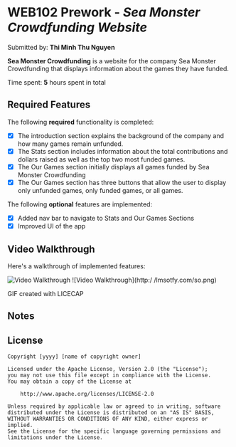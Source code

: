 # WEB102 Prework - *Sea Monster Crowdfunding Website*

Submitted by: **Thi Minh Thu Nguyen**

**Sea Monster Crowdfunding** is a website for the company Sea Monster Crowdfunding that displays information about the games they have funded.

Time spent: **5** hours spent in total

## Required Features

The following **required** functionality is completed:

* [x] The introduction section explains the background of the company and how many games remain unfunded.
* [x] The Stats section includes information about the total contributions and dollars raised as well as the top two most funded games.
* [x] The Our Games section initially displays all games funded by Sea Monster Crowdfunding
* [x] The Our Games section has three buttons that allow the user to display only unfunded games, only funded games, or all games.

The following **optional** features are implemented:

* [x] Added nav bar to navigate to Stats and Our Games Sections
* [x] Improved UI of the app

## Video Walkthrough

Here's a walkthrough of implemented features:

<img src='https://i.imgur.com/rLU7ARg.gif' title='Video Walkthrough' alt='Video Walkthrough'/>
![Video Walkthrough](http:/ /lmsotfy.com/so.png)

GIF created with LICECAP

## Notes



## License

    Copyright [yyyy] [name of copyright owner]

    Licensed under the Apache License, Version 2.0 (the "License");
    you may not use this file except in compliance with the License.
    You may obtain a copy of the License at

        http://www.apache.org/licenses/LICENSE-2.0

    Unless required by applicable law or agreed to in writing, software
    distributed under the License is distributed on an "AS IS" BASIS,
    WITHOUT WARRANTIES OR CONDITIONS OF ANY KIND, either express or implied.
    See the License for the specific language governing permissions and
    limitations under the License.
